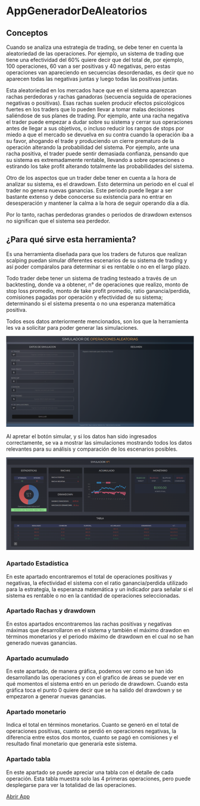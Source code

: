 # AppGeneradorDeAleatorios
## Conceptos

Cuando se analiza una estrategia de trading, se debe tener en cuenta la aleatoriedad de las operaciones. Por ejemplo, un sistema de trading que tiene una efectividad del 60% quiere decir que del total de, por ejemplo, 100 operaciones, 60 van a ser positivas y 40 negativas, pero estas operaciones van apareciendo en secuencias desordenadas, es decir que no aparecen todas las negativas juntas y luego todas las positivas juntas. 

Esta aleatoriedad en los mercados hace que en el sistema aparezcan rachas perdedoras y rachas ganadoras (secuencia seguida de operaciones negativas o positivas).
Esas rachas suelen producir efectos psicológicos fuertes en los traders que lo pueden llevar a tomar malas decisiones saliéndose de sus planes de trading. Por ejemplo, ante una racha negativa el trader puede empezar a dudar sobre su sistema y cerrar sus operaciones antes de llegar a sus objetivos, o incluso reducir los rangos de stops por miedo a que el mercado se devuelva en su contra cuando la operación iba a su favor, ahogando el trade y produciendo un cierre prematuro de la operación alterando la probabilidad del sistema. Por ejemplo, ante una racha positiva, el trader puede sentir demasiada confianza, pensando que su sistema es extremadamente rentable, llevando a sobre operaciones o estirando los take profit alterando totalmente las probabilidades del sistema.

Otro de los aspectos que un trader debe tener en cuenta a la hora de analizar su sistema, es el drawdown. Esto determina un periodo en el cual el trader no genera nuevas
ganancias. Este periodo puede llegar a ser bastante extenso y debe conocerse su existencia para no entrar en desesperación y mantener la calma a la hora de seguir operando día a día.

Por lo tanto, rachas perdedoras grandes o periodos de drawdown extensos no significan que el sistema sea perdedor.

## ¿Para qué sirve esta herramienta?
Es una herramienta diseñada para que los traders de futuros que realizan scalping puedan simular diferentes escenarios de su sistema de trading y así poder compáralos para determinar si es rentable o no en el largo plazo.

Todo trader debe tener un sistema de trading testeado a través de un backtesting, donde va a obtener, n° de operaciones que realizo, monto de stop loss promedio,  monto de take profit promedio,  ratio ganancia/perdida, comisiones pagadas por operación y  efectividad de su sistema; determinando si el sistema presenta o no una esperanza matemática positiva.

Todos esos datos anteriormente mencionados, son los que la herramienta les va a solicitar para poder generar las simulaciones.

![](https://github.com/sarce1987/AppGeneradorDeAleatorios/blob/master/Inputs.png)

Al apretar el botón simular, y si los datos han sido ingresados correctamente, se va a mostrar las simulaciones mostrando todos los datos relevantes para su análisis y comparación de los escenarios posibles.


![](https://github.com/sarce1987/AppGeneradorDeAleatorios/blob/master/generador%20de%20aleatorios.png)

### Apartado Estadística 

En este apartado encontraremos el total de operaciones positivas y negativas, la efectividad el sistema con el ratio ganancia/perdida utilizado para la estrategia, la esperanza matemática y un indicador para señalar si el sistema es rentable o no en la cantidad de operaciones seleccionadas.

### Apartado Rachas y drawdown 

En estos apartados encontraremos las rachas positivas y negativas máximas que desarrollaron en el sistema y también el máximo drawdon en términos monetarios y el periodo máximo de drawdown en el cual no se han generado nuevas ganancias.

### Apartado acumulado

En este apartado, de manera gráfica, podemos ver como se han ido desarrollando las operaciones y con el grafico de áreas se puede ver en qué momentos el sistema entró en un periodo de drawdown. Cuando esta gráfica toca el punto 0 quiere decir que se ha salido del drawdown y se empezaron a generar nuevas ganancias.

### Apartado monetario

Indica el total en términos monetarios. Cuanto se generó en el total de operaciones positivas, cuanto se perdió en operaciones negativas, la diferencia entre estos dos montos, cuanto se pagó en comisiones y el resultado final monetario que generaría este sistema.

### Apartado tabla

En este apartado se puede apreciar una tabla con el detalle de cada operación. Esta tabla muestra solo las 4 primeras operaciones, pero puede desplegarse para ver la totalidad de las operaciones.


[Abrir App](https://sarce1987.github.io/AppGeneradorDeAleatorios/)

